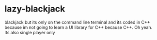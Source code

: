# lazy-blackjack
blackjack but its only on the command line terminal and its coded in C++ because im not going to learn a UI library for C++ because C++.
Oh yeah. Its also single player only
